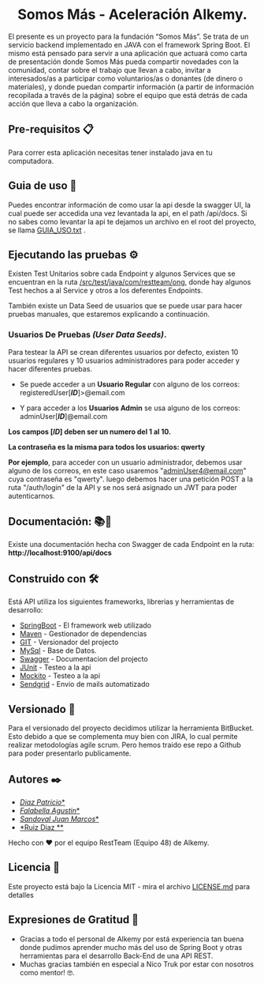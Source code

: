 <div align="center">
  <h1>Somos Más - Aceleración Alkemy.</h1>
</div>
El presente es un proyecto para la fundación “Somos Más”. Se trata de un servicio backend implementado en JAVA con el framework Spring Boot. El mismo está pensado para servir a una aplicación que actuará como carta de presentación donde Somos Más pueda compartir novedades con la comunidad, contar sobre el trabajo que llevan a cabo, invitar a interesados/as a participar como voluntarios/as o donantes (de dinero o materiales), y donde puedan compartir información (a partir de información recopilada a través de la página) sobre el equipo que está detrás de cada acción que lleva a cabo la organización.

## Pre-requisitos 📋

Para correr esta aplicación necesitas tener instalado java en tu computadora.

## Guia de uso 📖

Puedes encontrar información de como usar la api desde la swagger UI, la cual puede ser accedida una vez levantada la api, en el path /api/docs. Si no sabes como levantar la api te dejamos un archivo en el root del proyecto, se llama [GUIA_USO.txt](GUIA_USO.txt) .

## Ejecutando las pruebas ⚙️

Existen Test Unitarios sobre cada Endpoint y algunos Services que se encuentran en la ruta [/src/test/java/com/restteam/ong](src/test/java/com/restteam/ong), donde hay algunos Test hechos a al Service y otros a los deferentes Endpoints.

También existe un Data Seed de usuarios que se puede usar para hacer pruebas manuales, que estaremos explicando a continuación.

### Usuarios De Pruebas *(User Data Seeds)*.

Para testear la API se crean diferentes usuarios por defecto, existen 10 usuarios regulares y 10 usuarios administradores para poder acceder y hacer diferentes pruebas.

* Se puede acceder a un **Usuario Regular** con alguno de los correos: registeredUser[***ID***]>@email.com

* Y para acceder a los **Usuarios Admin** se usa alguno de los correos: adminUser[***ID***]@email.com

**Los campos [*ID*] deben ser un numero del 1 al 10.**

**La contraseña es la misma para todos los usuarios: qwerty**

**Por ejemplo**, para acceder con un usuario administrador, debemos usar alguno de los correos, en este caso usaremos "adminUser4@email.com" cuya contraseña es "qwerty".
luego debemos hacer una petición POST a la ruta "/auth/login" de la API y se nos será asignado un JWT para poder autenticarnos.

## Documentación: 📚📖

Existe una documentación hecha con Swagger de cada Endpoint en la ruta: **http://localhost:9100/api/docs**

## Construido con 🛠️

Está API utiliza los siguientes frameworks, librerias y herramientas de desarrollo:

* [SpringBoot](https://spring.io/) - El framework web utilizado
* [Maven](https://maven.apache.org/) - Gestionador de dependencias
* [GIT](https://git-scm.com/) - Versionador del projecto
* [MySql](https://www.mysql.com/) - Base de Datos.
* [Swagger](https://swagger.io/) - Documentacion del projecto
* [JUnit](https://junit.org/junit5/) - Testeo a la api
* [Mockito](https://site.mockito.org/) - Testeo a la api
* [Sendgrid](https://sendgrid.com/) - Envio de mails automatizado

## Versionado 📌

Para el versionado del proyecto decidimos utilizar la herramienta BitBucket. Esto debido a que se complementa muy bien con JIRA, lo cual permite realizar metodologías agile scrum. Pero hemos traido ese repo a Github para poder presentarlo publicamente.

## Autores ✒️

* [*Diaz Patricio**](https://github.com/patriciodanielDiaz)
* [*Falabella Agustin**](https://github.com/AgustinFalabella)
* [*Sandoval Juan Marcos**](https://github.com/juanmarcossandoval)
* [*Ruiz Diaz **](https://github.com/patriciodanielDiaz)

Hecho con ❤️ por el equipo RestTeam (Equipo 48) de Alkemy.

## Licencia 📄

Este proyecto está bajo la Licencia MIT - mira el archivo [LICENSE.md](LICENSE.md) para detalles

## Expresiones de Gratitud 🎁

* Gracias a todo el personal de Alkemy por está experiencia tan buena donde pudimos aprender mucho más del uso de Spring Boot y otras herramientas para el desarrollo Back-End de una API REST.
* Muchas gracias también en especial a Nico Truk por estar con nosotros como mentor! 🤓.
